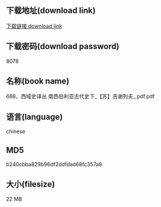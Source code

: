 ## 下载地址(download link)
[下载链接 download link](https://voluble-croquembouche-d321dc.netlify.app/?s=688%E3%80%81%E8%A5%BF%E5%9F%9F%E5%8F%B2%E8%AF%91%E4%B8%9B+%E5%8D%97%E8%A5%BF%E4%BC%AF%E5%88%A9%E4%BA%9A%E5%8F%A4%E4%BB%A3%E5%8F%B2%E4%B8%8B_%E3%80%90%E8%8B%8F%E3%80%91%E5%90%89%E8%B0%A2%E5%88%97%E5%A4%AB_.pdf)

## 下载密码(download password)
8078

## 名称(book name)
688、西域史译丛 南西伯利亚古代史下_【苏】吉谢列夫_.pdf.pdf

## 语言(language)
chinese

## MD5
b240cbba829b96df2ddfdad68fc357a8

## 大小(filesize)
22 MB
